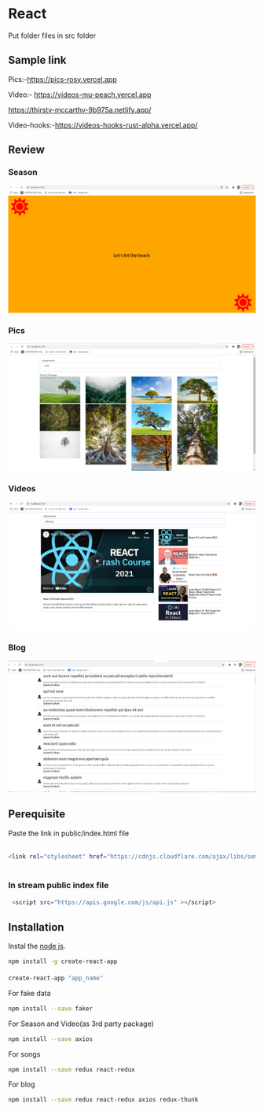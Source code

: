 # React

Put folder files in src folder

## Sample link

Pics:-https://pics-rosy.vercel.app

Video:- https://videos-mu-peach.vercel.app

https://thirsty-mccarthy-9b975a.netlify.app/

Video-hooks:-https://videos-hooks-rust-alpha.vercel.app/


## Review

### Season
![Season](https://github.com/vijaylaxmi26/React/blob/master/image/seasons.png)

### Pics
![Picture](https://github.com/vijaylaxmi26/React/blob/master/image/pics.png)

### Videos
![Videos](https://github.com/vijaylaxmi26/React/blob/master/image/videos.png)

### Blog
![Blog](https://github.com/vijaylaxmi26/React/blob/master/image/blog.png)

## Perequisite

Paste the link in public/index.html file

```bash 
 
<link rel="stylesheet" href="https://cdnjs.cloudflare.com/ajax/libs/semantic-ui/2.4.1/semantic.min.css" integrity="sha512-8bHTC73gkZ7rZ7vpqUQThUDhqcNFyYi2xgDgPDHc+GXVGHXq+xPjynxIopALmOPqzo9JZj0k6OqqewdGO3EsrQ==" crossorigin="anonymous" referrerpolicy="no-referrer" />
 
```

### In stream public index file
```bash
 <script src="https://apis.google.com/js/api.js" ></script>

```

## Installation

Instal the [node js](https://nodejs.org/en/).

```bash
npm install -g create-react-app

create-react-app "app_name"

```

For fake data

```bash
npm install --save faker
```

For Season and Video(as 3rd party package)

```bash
npm install --save axios
```

For songs

```bash
npm install --save redux react-redux
```

For blog
```bash
npm install --save redux react-redux axios redux-thunk
```
 
